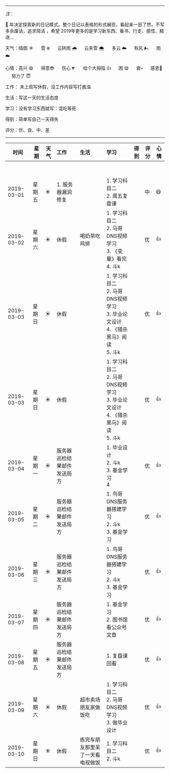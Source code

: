***
*注*：

:pig: 年决定探索新的日记模式。整个日记以表格的形式展现，看起来一目了然，不写多余废话，追求简洁 ，希望 2019年更多的是学习新东西、看书、行走、感悟、精进...

天气：晴朗 :sunny: &nbsp;&nbsp; &nbsp;&nbsp;雪 :snowflake: &nbsp;&nbsp; &nbsp;&nbsp;云转雨 :cloud_with_rain: 
&nbsp;&nbsp; &nbsp;&nbsp;云夹雪 :cloud_with_snow: &nbsp;&nbsp; &nbsp;&nbsp;多云 :cloud: 
&nbsp;&nbsp; &nbsp;&nbsp;有风 :wind_face: &nbsp;&nbsp; &nbsp;&nbsp;雨 :cloud:

心情：高兴 :smile: &nbsp;&nbsp; &nbsp;&nbsp;得意:sunglasses: &nbsp;&nbsp; &nbsp;&nbsp;伤心 :broken_heart: &nbsp;&nbsp; &nbsp;&nbsp;
给个大拇指 :+1: &nbsp;&nbsp; &nbsp;&nbsp;困	:sleepy:  &nbsp;&nbsp; &nbsp;&nbsp;衰:skull:  &nbsp;&nbsp; &nbsp;&nbsp;感恩:pray: 
&nbsp;&nbsp; &nbsp;&nbsp;努力了 :innocent:

工作： 未上班写休假，没工作内容写打酱油

生活：写这一天的生活态度

学习：没有学习东西就写：混吃等死

得到：简单写自己一天得失

评分：优、良、中、差

***


|时间                    |星期|天气 |工作                  |生活                           |学习                                            |得到|评分|心情|
|---------------|----|----|:-------------|:------------------|:---------------------------|----|----|---|
|&nbsp;&nbsp; &nbsp;&nbsp;|&nbsp;&nbsp; &nbsp;&nbsp;|&nbsp;&nbsp; &nbsp;&nbsp;|&nbsp;&nbsp; &nbsp;&nbsp;|&nbsp;&nbsp; &nbsp;&nbsp;|&nbsp;&nbsp; &nbsp;&nbsp;|&nbsp;&nbsp; &nbsp;&nbsp;|&nbsp;&nbsp; &nbsp;&nbsp;|&nbsp;&nbsp; &nbsp;&nbsp;|
|2019-03-01|星期五|:sunny:|1. 服务器漏洞修复||1. 学习科目二</br>2. 周五复盘课||中|:smile:|
|2019-03-02|星期六|:sunny:|休假|喝奶茶吃鸡排|1. 学习科目二</br>2. 马哥DNS视频学习</br>3. 《变量》看完</br>4. 斗k||优|:+1:|
|2019-03-03|星期日|:sunny:|休假||1. 学习科目二</br>2. 马哥DNS视频学习</br>3. 毕业论文设计</br>4. 《猎杀黑马》阅读</br>5. 斗k||优|:+1:|
|2019-03-03|星期日|:sunny:|休假||1. 学习科目二</br>2. 马哥DNS视频学习</br>3. 毕业论文设计</br>4. 《猎杀黑马》阅读</br>5. 斗k||优|:+1:|
|2019-03-04|星期一|:sunny:|服务器巡检结果邮件发送局方||1. 毕业设计</br>2. 斗k</br>3. 基金学习</br>4||优|:+1:|
|2019-03-05|星期二|:sunny:|服务器巡检结果邮件发送局方||1. 鸟哥DNS服务器搭建学习</br>2. 斗k</br>3. 基金学习||优|:+1:|
|2019-03-06|星期三|:sunny:|服务器巡检结果邮件发送局方||1. 鸟哥DNS服务器搭建学习</br>2. 斗k</br>3. 基金学习||优|:+1:|
|2019-03-07|星期四|:sunny:|服务器巡检结果邮件发送局方||1. 基金学习</br>2. 图书馆看公众号文章||优|:+1:|
|2019-03-08|星期五|:sunny:|服务器巡检结果邮件发送局方||1. 复盘课回看</br>||优|:+1:|
|2019-03-09|星期六|:sunny:|休假|超市卖场朋友家做饭吃|1. 学习科目二</br>2. 马哥DNS视频学习</br>3. 做毕业设计||优|:+1:|
|2019-03-10|星期日|:sunny:|休假|练完车朋友那里呆了一天看电视做饭|1. 学习科目二</br>2. 斗k||优|:+1:|